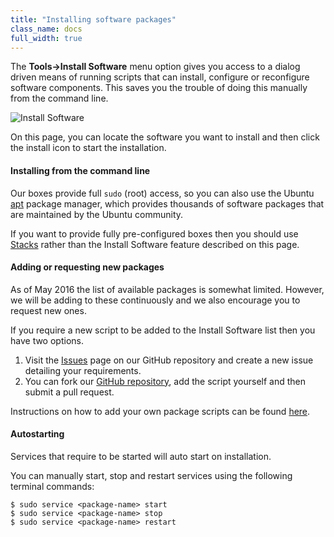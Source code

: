 ```yaml
---
title: "Installing software packages"
class_name: docs
full_width: true
---
```


The **Tools->Install Software** menu option gives you access to a dialog driven means of running scripts that can install, configure or reconfigure software components. This saves you the trouble of doing this manually from the command line. 

<img alt="Install Software" src="/img/docs/install-sw-g2.png" class="simple"/>


On this page, you can locate the software you want to install and then click the install icon to start the installation.

#### Installing from the command line
Our boxes provide full `sudo` (root) access, so you can also use the Ubuntu [apt](https://help.ubuntu.com/community/AptGet/Howto) package manager, which provides thousands of software packages that are maintained by the Ubuntu community.

If you want to provide fully pre-configured boxes then you should use [Stacks](/docs/project/stacks/listing/) rather than the Install Software feature described on this page. 


#### Adding or requesting new packages
As of May 2016 the list of available packages is somewhat limited. However, we will be adding to these continuously and we also encourage you to request new ones. 

If you require a new script to be added to the Install Software list then you have two options.

1. Visit the [Issues](https://github.com/codio/install_software/issues) page on our GitHub repository and create a new issue detailing your requirements.
1. You can fork our [GitHub repository](https://github.com/codio/install_software), add the script yourself and then submit a pull request.

Instructions on how to add your own package scripts can be found [here](/docs/ide/boxes/installsw/parts-coding/).


#### Autostarting
Services that require to be started will auto start on installation.

You can manually start, stop and restart services using the following terminal commands:

```
$ sudo service <package-name> start
$ sudo service <package-name> stop
$ sudo service <package-name> restart
```


